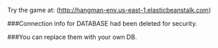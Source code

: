 Try the game at:
(http://hangman-env.us-east-1.elasticbeanstalk.com)

###Connection info for DATABASE had been deleted for security.

###You can replace them with your own DB.